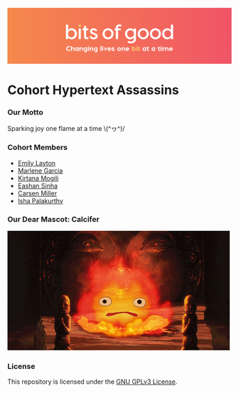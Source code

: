![Bits of Good](assets/header.png)
# Cohort Hypertext Assassins

### Our Motto
Sparking joy one flame at a time \\(^ヮ^)/

### Cohort Members
* [Emily Layton](https://github.com/GTBitsOfGood/bootcamp/tree/fall-2020/hypertextAssassins-Emily)
* [Marlene Garcia](https://github.com/GTBitsOfGood/bootcamp/tree/fall-2020/hypertextAssassins-marlene)
* [Kirtana Mogili](https://github.com/GTBitsOfGood/bootcamp/tree/fall-2020/hypertextAssassins-kirtana)
* [Eashan Sinha](https://github.com/GTBitsOfGood/bootcamp/tree/fall-2020/hypertextAssassins-Eashan)
* [Carsen Miller]()
* [Isha Palakurthy](https://github.com/GTBitsOfGood/bootcamp/tree/fall-2020/hypertextAssassins-isha)

### Our Dear Mascot: Calcifer
![Our Dear Mascot: Calcifer](assets/calcifer.png)

### License

This repository is licensed under the [GNU GPLv3 License](/LICENSE.txt).



